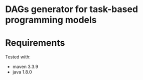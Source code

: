 # DAGs generator for task-based programming models #

# Requirements #

Tested with:
- maven 3.3.9
- java 1.8.0